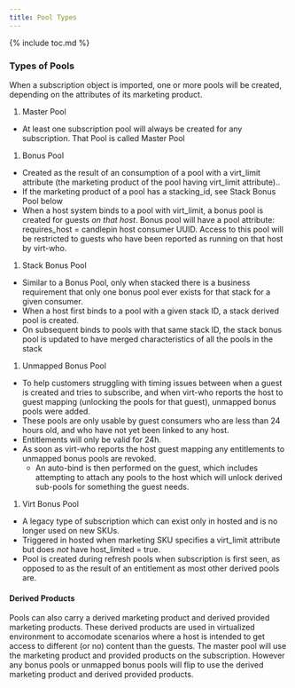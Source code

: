 ```yaml
---
title: Pool Types
---
```

{% include toc.md %}

### Types of Pools

When a subscription object is imported, one or more pools will be created, depending on the attributes of its marketing product.

1. Master Pool
  * At least one subscription pool will always be created for any subscription. That Pool is called Master Pool
1. Bonus Pool
  * Created as the result of an consumption of a pool with a virt_limit attribute (the marketing product of the pool having virt_limit attribute)..
  * If the marketing product of a pool has a stacking_id, see Stack Bonus Pool below
  * When a host system binds to a pool with virt_limit, a bonus pool is created for guests *on that host*. Bonus pool will have a pool attribute: requires_host = candlepin host consumer UUID. Access to this pool will be restricted to guests who have been reported as running on that host by virt-who.
1. Stack Bonus Pool
  * Similar to a Bonus Pool, only when stacked there is a business requirement that only one bonus pool ever exists for that stack for a given consumer.
  * When a host first binds to a pool with a given stack ID, a stack derived pool is created.
  * On subsequent binds to pools with that same stack ID, the stack bonus pool is updated to have merged characteristics of all the pools in the stack
1. Unmapped Bonus Pool
  * To help customers struggling with timing issues between when a guest is created and tries to subscribe, and when virt-who reports the host to guest mapping (unlocking the pools for that guest), unmapped bonus pools were added.
  * These pools are only usable by guest consumers who are less than 24 hours old, and who have not yet been linked to any host.
  * Entitlements will only be valid for 24h.
  * As soon as virt-who reports the host guest mapping any entitlements to unmapped bonus pools are revoked.
    * An auto-bind is then performed on the guest, which includes attempting to attach any pools to the host which will unlock derived sub-pools for something the guest needs.
1. Virt Bonus Pool
  * A legacy type of subscription which can exist only in hosted and is no longer used on new SKUs.
  * Triggered in hosted when marketing SKU specifies a virt_limit attribute but does *not* have host_limited = true.
  * Pool is created during refresh pools when subscription is first seen, as opposed to as the result of an entitlement as most other derived pools are.

#### Derived Products

Pools can also carry a derived marketing product and derived provided marketing products. These derived products are used in virtualized environment to accomodate scenarios where a host is intended to get access to different (or no) content than the guests. The  master pool will use the marketing product and provided products on the subscription. However any bonus pools or unmapped bonus pools will flip to use the derived marketing product and derived provided products. 

